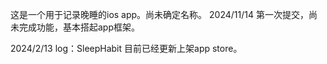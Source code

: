 这是一个用于记录晚睡的ios app。尚未确定名称。
2024/11/14 第一次提交，尚未完成功能，基本搭起app框架。

2024/2/13
 log：SleepHabit 目前已经更新上架app store。
